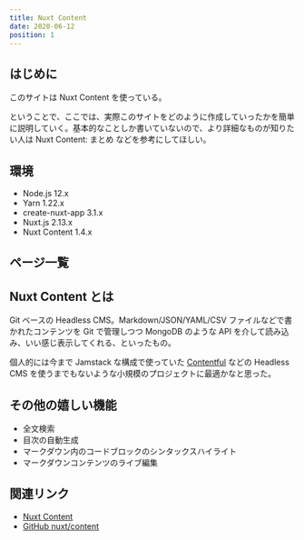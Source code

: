 ```yaml
---
title: Nuxt Content
date: 2020-06-12
position: 1
---
```


## はじめに

このサイトは Nuxt Content を使っている。

ということで、ここでは、実際このサイトをどのように作成していったかを簡単に説明していく。基本的なことしか書いていないので、より詳細なものが知りたい人は <nuxt-link :to="{ name: 'docs-theme-slug', params: { theme: 'nuxt-content', slug: 'conclusion' } }">Nuxt Content: まとめ</nuxt-link> などを参考にしてほしい。

## 環境

- Node.js 12.x
- Yarn 1.22.x
- create-nuxt-app 3.1.x
- Nuxt.js 2.13.x
- Nuxt Content 1.4.x

## ページ一覧

<doc-list theme="nuxt-content"></doc-list>

## Nuxt Content とは

Git ベースの Headless CMS。Markdown/JSON/YAML/CSV ファイルなどで書かれたコンテンツを Git で管理しつつ MongoDB のような API を介して読み込み、いい感じ表示してくれる、といったもの。

個人的には今まで Jamstack な構成で使っていた [Contentful](https://www.contentful.com/) などの Headless CMS を使うまでもないような小規模のプロジェクトに最適かなと思った。

## その他の嬉しい機能

- 全文検索
- 目次の自動生成
- マークダウン内のコードブロックのシンタックスハイライト
- マークダウンコンテンツのライブ編集

## 関連リンク

- [Nuxt Content](https://content.nuxtjs.org/)
- [GitHub nuxt/content](https://github.com/nuxt/content)
